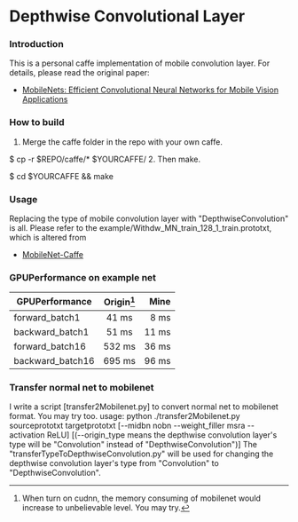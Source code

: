 # Depthwise Convolutional Layer 

### Introduction
This is a personal caffe implementation of mobile convolution layer. For details, please read the original paper:
- [MobileNets: Efficient Convolutional Neural Networks for Mobile Vision Applications](https://arxiv.org/abs/1704.04861)

### How to build
1. Merge the caffe folder in the repo with your own caffe.

$ cp -r $REPO/caffe/* $YOURCAFFE/
2. Then make. 

$ cd $YOURCAFFE && make

### Usage
Replacing the type of mobile convolution layer with "DepthwiseConvolution" is all.
Please refer to the example/Withdw_MN_train_128_1_train.prototxt, which is altered from
- [MobileNet-Caffe](https://github.com/shicai/MobileNet-Caffe)


### GPUPerformance on example net

| GPUPerformance      | Origin[^nocudnn]   | Mine      |
| ------------------- |:------------------:| ---------:|
| forward_batch1      |        41 ms       |    8 ms   |
| backward_batch1     |        51 ms       |   11 ms   |
| forward_batch16     |       532 ms       |   36 ms   |
| backward_batch16    |       695 ms       |   96 ms   |


[^nocudnn]: When turn on cudnn, the memory consuming of mobilenet would increase to unbelievable level. You may try.


### Transfer normal net to mobilenet
I write a script [transfer2Mobilenet.py] to convert normal net to mobilenet format. You may try too.
usage: python ./transfer2Mobilenet.py sourceprototxt targetprototxt [--midbn nobn --weight_filler msra --activation ReLU]    [(--origin_type means the depthwise convolution layer's type will be "Convolution" instead of "DepthwiseConvolution")]
The "transferTypeToDepthwiseConvolution.py" will be used for changing the depthwise convolution layer's type from "Convolution" to "DepthwiseConvolution".
